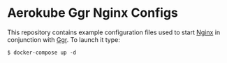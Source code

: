 # Aerokube Ggr Nginx Configs

This repository contains example configuration files used to start [Nginx](http://nginx.org/) in conjunction with [Ggr](https://github.com/aerokube/ggr). To launch it type:
```
$ docker-compose up -d
```
